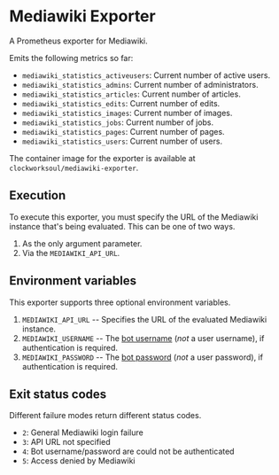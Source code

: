 # Mediawiki Exporter
A Prometheus exporter for Mediawiki.

Emits the following metrics so far:

* `mediawiki_statistics_activeusers`: Current number of active users.
* `mediawiki_statistics_admins`: Current number of administrators.
* `mediawiki_statistics_articles`: Current number of articles.
* `mediawiki_statistics_edits`: Current number of edits.
* `mediawiki_statistics_images`: Current number of images.
* `mediawiki_statistics_jobs`: Current number of jobs.
* `mediawiki_statistics_pages`: Current number of pages.
* `mediawiki_statistics_users`: Current number of users.

The container image for the exporter is available at `clockworksoul/mediawiki-exporter`.

## Execution

To execute this exporter, you must specify the URL of the Mediawiki instance that's being evaluated. This can be one of two ways.

1. As the only argument parameter.
2. Via the `MEDIAWIKI_API_URL`.

## Environment variables

This exporter supports three optional environment variables.

1. `MEDIAWIKI_API_URL` -- Specifies the URL of the evaluated Mediawiki instance.
3. `MEDIAWIKI_USERNAME`  -- The [bot username](https://www.mediawiki.org/wiki/Manual:Bot_passwords) (_not_ a user username), if authentication is required.
2. `MEDIAWIKI_PASSWORD` -- The [bot password](https://www.mediawiki.org/wiki/Manual:Bot_passwords) (_not_ a user password), if authentication is required.

## Exit status codes

Different failure modes return different status codes.

* `2`: General Mediawiki login failure
* `3`: API URL not specified
* `4`: Bot username/password are could not be authenticated
* `5`: Access denied by Mediawiki
